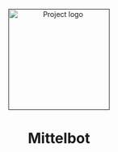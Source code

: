 <p align="center">
  <a href="" rel="noopener">
 <img width=auto height=200px src="https://blackdayz.de/img/logo" alt="Project logo"></a>
</p>

<h1 align="center">Mittelbot</h1>
